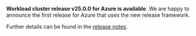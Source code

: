 **Workload cluster release v25.0.0 for Azure is available**. We are happy to announce the first release for Azure that uses the new release framework.

Further details can be found in the [release notes](https://docs.giantswarm.io/changes/workload-cluster-releases-azure/releases/azure-25.0.0/).
